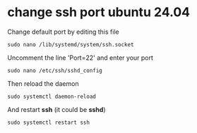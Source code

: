 # change ssh port ubuntu 24.04

Change default port by editing this file
```
sudo nano /lib/systemd/system/ssh.socket
```
Uncomment the line 'Port=22' and enter your port
```
sudo nano /etc/ssh/sshd_config
```
Then reload the daemon
```
sudo systemctl daemon-reload  
```
And restart **ssh** (it could be **sshd**)
```
sudo systemctl restart ssh
```
